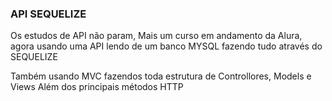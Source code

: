 ### API SEQUELIZE 

Os estudos de API não param, 
Mais um curso em andamento da Alura, agora usando uma API lendo de um banco MYSQL fazendo tudo através do SEQUELIZE

Também usando MVC fazendos toda estrutura de Controllores, Models e Views 
Além dos principais métodos HTTP 

